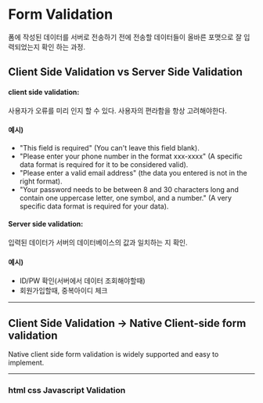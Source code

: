 # Form Validation
폼에 작성된 데이터를 서버로 전송하기 전에 전송할 데이터들이 올바른 포맷으로 잘 입력되었는지 확인 하는 과정.

## Client Side Validation vs Server Side Validation
#### client side validation: 
사용자가 오류를 미리 인지 할 수 있다. 사용자의 편라함을 항상 고려해야한다. 
#### 예시) 
*  "This field is required" (You can't leave this field blank).
*  "Please enter your phone number in the format xxx-xxxx" (A specific data format is required for it to be considered valid).
*  "Please enter a valid email address" (the data you entered is not in the right format).
*  "Your password needs to be between 8 and 30 characters long and contain one uppercase letter, one symbol, and a number." (A very specific data format is required for your data).

#### Server side validation: 
입력된 데이터가 서버의 데이터베이스의 값과 일치하는 지 확인.
#### 예시) 
* ID/PW 확인(서버에서 데이터 조회해야할때)
* 회원가입할때, 중복아이디 체크

-----------------

## Client Side Validation -> Native Client-side form validation 
Native client side form validation is widely supported and easy to implement.


-------------------

### html css Javascript Validation

